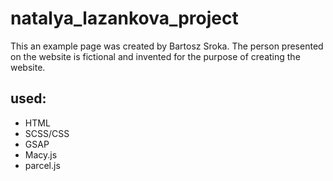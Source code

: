 # natalya_lazankova_project
This an example page was created by Bartosz Sroka. The person presented on the website is fictional and invented for the purpose of creating the website.

## used:
- HTML
- SCSS/CSS
- GSAP
- Macy.js
- parcel.js
